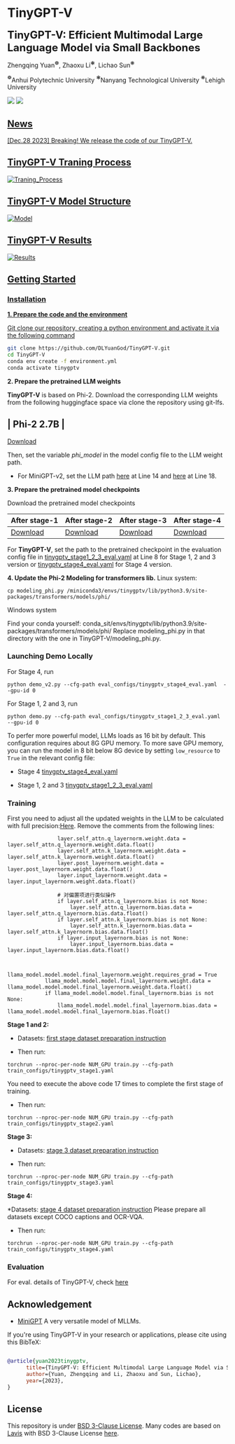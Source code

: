 # TinyGPT-V

<font size='5'>**TinyGPT-V: Efficient Multimodal Large Language Model via Small Backbones**</font>

Zhengqing Yuan$^{❁}$, Zhaoxu Li$^{❃}$, Lichao Sun$^{❋}$

$^{❁}$Anhui Polytechnic University
$^{❃}$Nanyang Technological University
$^{❋}$Lehigh University

</a> <a href='https://arxiv.org.pdf'><img src='https://img.shields.io/badge/Paper-Arxiv-red'></a>  <a href='https://huggingface.co/Tyrannosaurus/TinyGPT-V'><img src='https://img.shields.io/badge/%F0%9F%A4%97%20Hugging%20Face-Spaces-blue'> 



</font>

## News
[Dec.28 2023] Breaking! We release the code of our TinyGPT-V.

## TinyGPT-V Traning Process
![Traning_Process](examples/Training_S.png)

## TinyGPT-V Model Structure
![Model](examples/TinyGPT-V-ST.png)

## TinyGPT-V Results
![Results](examples/result.png)





## Getting Started
### Installation

**1. Prepare the code and the environment**

Git clone our repository, creating a python environment and activate it via the following command

```bash
git clone https://github.com/DLYuanGod/TinyGPT-V.git
cd TinyGPT-V
conda env create -f environment.yml
conda activate tinygptv
```


**2. Prepare the pretrained LLM weights**

**TinyGPT-V** is based on Phi-2. 
Download the corresponding LLM weights from the following huggingface space via clone the repository using git-lfs.

|                            Phi-2 2.7B                                       |
----------------------------------------------------------------------------------------------
[Download](https://huggingface.co/susnato/phi-2)


Then, set the variable *phi_model* in the model config file to the LLM weight path.

* For MiniGPT-v2, set the LLM path 
[here](minigpt4/configs/models/minigpt_v2.yaml#L15) at Line 14 and [here](minigpt4/configs/models/minigpt4_vicuna0.yaml#L18) at Line 18.





**3. Prepare the pretrained model checkpoints**

Download the pretrained model checkpoints


| After stage-1 | After stage-2 | After stage-3| After stage-4 | 
| ------ | ------ | ------ | -------|
| [Download](https://huggingface.co/Tyrannosaurus/TinyGPT-V/blob/main/TinyGPT-V_for_Stage1.pth) |[Download](https://huggingface.co/Tyrannosaurus/TinyGPT-V/blob/main/TinyGPT-V_for_Stage2.pth) | [Download](https://huggingface.co/Tyrannosaurus/TinyGPT-V/blob/main/TinyGPT-V_for_Stage3.pth) |[Download](https://huggingface.co/Tyrannosaurus/TinyGPT-V/blob/main/TinyGPT-V_for_Stage4.pth) |


For **TinyGPT-V**, set the path to the pretrained checkpoint in the evaluation config file 
in [tinygptv_stage1_2_3_eval.yaml](eval_configs/tinygptv_stage1_2_3_eval.yaml#L10) at Line 8 for Stage 1, 2 and 3 version or [tinygptv_stage4_eval.yaml](eval_configs/minigpt4_llama2_eval.yaml#L10) for Stage 4 version.   


**4. Update the Phi-2 Modeling for transformers lib.**
Linux system:

```
cp modeling_phi.py /miniconda3/envs/tinygptv/lib/python3.9/site-packages/transformers/models/phi/
```

Windows system 

Find your conda yourself: conda_sit/envs/tinygptv/lib/python3.9/site-packages/transformers/models/phi/ Replace modeling_phi.py in that directory with the one in TinyGPT-V/modeling_phi.py.


### Launching Demo Locally

For Stage 4, run

```
python demo_v2.py --cfg-path eval_configs/tinygptv_stage4_eval.yaml  --gpu-id 0
```

For Stage 1, 2 and 3, run

```
python demo.py --cfg-path eval_configs/tinygptv_stage1_2_3_eval.yaml  --gpu-id 0
```


To perfer more powerful model, LLMs loads as 16 bit by default. This configuration requires about 8G GPU memory. 
To more save GPU memory, you can run the model
in 8 bit below 8G device by setting `low_resource` to `True` in the relevant config file:

* Stage 4 [tinygptv_stage4_eval.yaml](eval_configs/tinygptv_stage4_eval.yaml#6) 

* Stage 1, 2 and 3 [tinygptv_stage1_2_3_eval.yaml](eval_configs/tinygptv_stage1_2_3_eval.yaml#6) 


### Training

First you need to adjust all the updated weights in the LLM to be calculated with full precision:[Here](minigpt4\models\base_model.py). Remove the comments from the following lines:

```
                layer.self_attn.q_layernorm.weight.data = layer.self_attn.q_layernorm.weight.data.float()
                layer.self_attn.k_layernorm.weight.data = layer.self_attn.k_layernorm.weight.data.float()
                layer.post_layernorm.weight.data = layer.post_layernorm.weight.data.float()
                layer.input_layernorm.weight.data = layer.input_layernorm.weight.data.float()

                # 对偏置项进行类似操作
                if layer.self_attn.q_layernorm.bias is not None:
                    layer.self_attn.q_layernorm.bias.data = layer.self_attn.q_layernorm.bias.data.float()
                if layer.self_attn.k_layernorm.bias is not None:
                    layer.self_attn.k_layernorm.bias.data = layer.self_attn.k_layernorm.bias.data.float()
                if layer.input_layernorm.bias is not None:
                    layer.input_layernorm.bias.data = layer.input_layernorm.bias.data.float()


            llama_model.model.model.final_layernorm.weight.requires_grad = True
            llama_model.model.model.final_layernorm.weight.data = llama_model.model.model.final_layernorm.weight.data.float()
            if llama_model.model.model.final_layernorm.bias is not None:
                llama_model.model.model.final_layernorm.bias.data = llama_model.model.model.final_layernorm.bias.float()
```

**Stage 1 and 2:**

* Datasets: [first stage dataset preparation instruction](https://github.com/Vision-CAIR/MiniGPT-4/blob/main/dataset/README_1_STAGE.md)

* Then run:
```
torchrun --nproc-per-node NUM_GPU train.py --cfg-path train_configs/tinygptv_stage1.yaml
```
You need to execute the above code 17 times to complete the first stage of training.

* Then run:
```
torchrun --nproc-per-node NUM_GPU train.py --cfg-path train_configs/tinygptv_stage2.yaml
```

**Stage 3:**

* Datasets: [stage 3 dataset preparation instruction](https://github.com/Vision-CAIR/MiniGPT-4/blob/main/dataset/README_2_STAGE.md)

* Then run:
```
torchrun --nproc-per-node NUM_GPU train.py --cfg-path train_configs/tinygptv_stage3.yaml
```

**Stage 4:**

*Datasets: [stage 4 dataset preparation instruction](https://github.com/Vision-CAIR/MiniGPT-4/blob/main/dataset/README_MINIGPTv2_FINETUNE.md) Please prepare all datasets except COCO captions and OCR-VQA.

* Then run:
```
torchrun --nproc-per-node NUM_GPU train.py --cfg-path train_configs/tinygptv_stage4.yaml
```

### Evaluation
For eval. details of TinyGPT-V, check [here](eval_scripts/EVAL_README.md)  


## Acknowledgement

+ [MiniGPT](https://github.com/Vision-CAIR/MiniGPT-4) A very versatile model of MLLMs.


If you're using TinyGPT-V in your research or applications, please cite using this BibTeX:
```bibtex

@article{yuan2023tinygptv,
      title={TinyGPT-V: Efficient Multimodal Large Language Model via Small Backbones}, 
      author={Yuan, Zhengqing and Li, Zhaoxu and Sun, Lichao},
      year={2023},
}
```


## License
This repository is under [BSD 3-Clause License](LICENSE.md).
Many codes are based on [Lavis](https://github.com/salesforce/LAVIS) with 
BSD 3-Clause License [here](LICENSE_Lavis.md).
